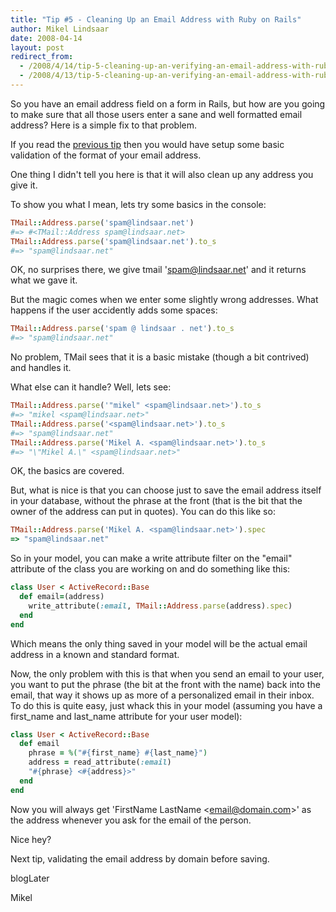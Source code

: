 ```yaml
---
title: "Tip #5 - Cleaning Up an Email Address with Ruby on Rails"
author: Mikel Lindsaar
date: 2008-04-14
layout: post
redirect_from:
  - /2008/4/14/tip-5-cleaning-up-an-verifying-an-email-address-with-ruby-on-rails
  - /2008/4/13/tip-5-cleaning-up-an-verifying-an-email-address-with-ruby-on-rails
---
```

So you have an email address field on a form in Rails, but how are you
going to make sure that all those users enter a sane and well formatted
email address? Here is a simple fix to that problem.

If you read the [previous
tip](https://lindsaar.net/2008/4/14/tip-4-detecting-a-valid-email-address)
then you would have setup some basic validation of the format of your
email address.

One thing I didn't tell you here is that it will also clean up any
address you give it.

To show you what I mean, lets try some basics in the console:

``` ruby
TMail::Address.parse('spam@lindsaar.net')
#=> #<TMail::Address spam@lindsaar.net>
TMail::Address.parse('spam@lindsaar.net').to_s
#=> "spam@lindsaar.net"
```

OK, no surprises there, we give tmail 'spam@lindsaar.net' and it returns
what we gave it.

But the magic comes when we enter some slightly wrong addresses. What
happens if the user accidently adds some spaces:

``` ruby
TMail::Address.parse('spam @ lindsaar . net').to_s
#=> "spam@lindsaar.net"
```

No problem, TMail sees that it is a basic mistake (though a bit
contrived) and handles it.

What else can it handle? Well, lets see:

``` ruby
TMail::Address.parse('"mikel" <spam@lindsaar.net>').to_s
#=> "mikel <spam@lindsaar.net>"
TMail::Address.parse('<spam@lindsaar.net>').to_s
#=> "spam@lindsaar.net"
TMail::Address.parse('Mikel A. <spam@lindsaar.net>').to_s
#=> "\"Mikel A.\" <spam@lindsaar.net>"
```

OK, the basics are covered.

But, what is nice is that you can choose just to save the email address
itself in your database, without the phrase at the front (that is the
bit that the owner of the address can put in quotes). You can do this
like so:

``` ruby
TMail::Address.parse('Mikel A. <spam@lindsaar.net>').spec
=> "spam@lindsaar.net"
```

So in your model, you can make a write attribute filter on the "email"
attribute of the class you are working on and do something like this:

``` ruby
class User < ActiveRecord::Base
  def email=(address)
    write_attribute(:email, TMail::Address.parse(address).spec)
  end
end
```

Which means the only thing saved in your model will be the actual email
address in a known and standard format.

Now, the only problem with this is that when you send an email to your
user, you want to put the phrase (the bit at the front with the name)
back into the email, that way it shows up as more of a personalized
email in their inbox. To do this is quite easy, just whack this in your
model (assuming you have a first_name and last_name attribute for your
user model):

``` ruby
class User < ActiveRecord::Base
  def email
    phrase = %("#{first_name} #{last_name}")
    address = read_attribute(:email)
    "#{phrase} <#{address}>"
  end
end
```

Now you will always get 'FirstName LastName \<email@domain.com&gt;' as
the address whenever you ask for the email of the person.

Nice hey?

Next tip, validating the email address by domain before saving.

blogLater

Mikel

